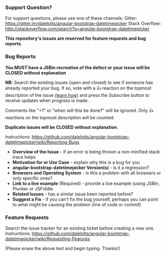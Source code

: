 ### Support Question?
For support questions, please use one of these channels: 
Gitter: https://gitter.im/dalelotts/angular-bootstrap-datetimepicker
Stack Overflow: http://stackoverflow.com/search?q=angular-bootstrap-datetimepicker

**This repository's issues are reserved for feature requests and bug reports.**

### Bug Reports
**You MUST have a JSBin recreation of the defect or your issue will be CLOSED without explanation**

**NB:** Search the existing issues (open and closed) to see if someone has already reported your bug. If so, vote with a 👍 reaction on the topmost description of the issue [(learn how)](https://github.com/blog/2119-add-reactions-to-pull-requests-issues-and-comments) and press the Subscribe button to receive updates when progress is made.

Comments like "+1" or "when will this be done?" will be ignored. Only 👍 reactions on the topmost description will be counted.

**Duplicate issues will be CLOSED without explanation.**

Instructions: https://github.com/dalelotts/angular-bootstrap-datetimepicker/wiki/Reporting-Bugs

* __Overview of the Issue__ - if an error is being thrown a non-minified stack trace helps
* __Motivation for or Use Case__ - explain why this is a bug for you
* __angular-bootstrap-datetimepicker Version(s)__ - is it a regression?
* __Browsers and Operating System__ - is this a problem with all browsers or only specific ones?
* __Link to a live example__ (Required) - provide a live example (using JSBin, Plunker or JSFiddle.
* __Related Issues__ - has a similar issue been reported before?
* __Suggest a Fix__ - if you can't fix the bug yourself, perhaps you can point to what might be
  causing the problem (line of code or commit)
  
### Feature Requests
Search the issue tracker for an existing ticket before creating a new one.
Instructions: https://github.com/dalelotts/angular-bootstrap-datetimepicker/wiki/Requesting-Features

(Please erase the above text and begin typing. Thanks!)